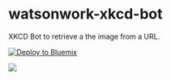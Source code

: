 # watsonwork-xkcd-bot
XKCD Bot to retrieve a the image from a URL.

[![Deploy to Bluemix](https://bluemix.net/deploy/button.png)](https://bluemix.net/deploy?repository=https://github.com/WilliamHolmes/watsonwork-xkcd-bot&branch=master)

<a href="https://workspace.ibm.com/enableApp?shareToken=338a31d9-0bfb-4dce-8ffe-eb44806e6111"><img src="https://workspace.ibm.com/images/add_to_watson_workspace_button.svg"/></a>

